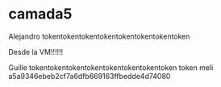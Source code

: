 # camada5

Alejandro tokentokentokentokentokentokentokentoken

Desde la VM!!!!!!

Guille    tokentokentokentokentokentokentokentoken
token meli  a5a9346ebeb2cf7a6dfb669163ffbedde4d74080
